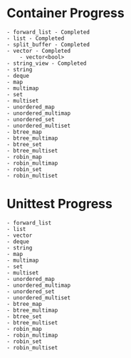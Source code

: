 # Container Progress

    - forward_list - Completed
    - list - Completed
    - split_buffer - Completed
    - vector - Completed
        - vector<bool>
    - string_view - Completed
    - string
    - deque
    - map
    - multimap
    - set
    - multiset
    - unordered_map
    - unordered_multimap
    - unordered_set
    - unordered_multiset
    - btree_map
    - btree_multimap
    - btree_set
    - btree_multiset
    - robin_map
    - robin_multimap
    - robin_set
    - robin_multiset

# Unittest Progress

    - forward_list 
    - list
    - vector
    - deque
    - string
    - map
    - multimap
    - set
    - multiset
    - unordered_map
    - unordered_multimap
    - unordered_set
    - unordered_multiset
    - btree_map
    - btree_multimap
    - btree_set
    - btree_multiset
    - robin_map
    - robin_multimap
    - robin_set
    - robin_multiset

